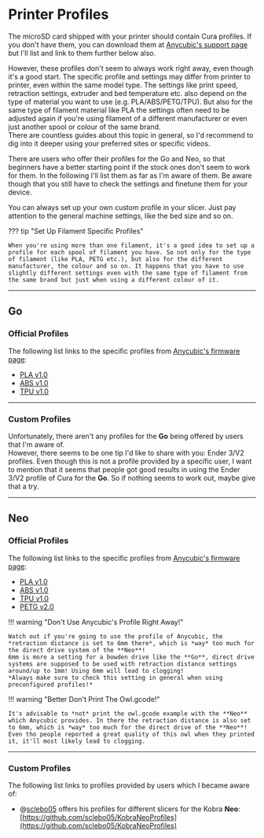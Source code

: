 <link rel=”manifest” href=”docs/manifest.webmanifest”>

# Printer Profiles

The microSD card shipped with your printer should contain Cura profiles. If you don't have them, you can download them at [Anycubic's support page](https://www.anycubic.com/pages/firmware-software) but I'll list and link to them further below also.  

However, these profiles don't seem to always work right away, even though it's a good start. The specific profile and settings may differ from printer to printer, even within the same model type. The settings like print speed, retraction settings, extruder and bed temperature etc. also depend on the type of material you want to use (e.g. PLA/ABS/PETG/TPU). But also for the same type of filament material like PLA the settings often need to be adjusted again if you're using filament of a different manufacturer or even just another spool or colour of the same brand.  
There are countless guides about this topic in general, so I'd recommend to dig into it deeper using your preferred sites or specific videos.   
  
There are users who offer their profiles for the Go and Neo, so that beginners have a better starting point if the stock ones don't seem to work for them. In the following I'll list them as far as I'm aware of them. Be aware though that you still have to check the settings and finetune them for your device.   

You can always set up your own custom profile in your slicer. Just pay attention to the general machine settings, like the bed size and so on.  
  
??? tip "Set Up Filament Specific Profiles"

    When you're using more than one filament, it's a good idea to set up a profile for each spool of filament you have. So not only for the type of filament (like PLA, PETG etc.), but also for the different manufacturer, the colour and so on. It happens that you have to use slightly different settings even with the same type of filament from the same brand but just when using a different colour of it.   
  
---  
  
## Go 


### Official Profiles

The following list links to the specific profiles from [Anycubic's firmware page](https://www.anycubic.com/pages/firmware-software):
 
 - [PLA v1.0](https://cdn.shopify.com/s/files/1/0245/5519/2380/files/Kobra_Go_suggested_parameters_for_PLA_V1.0.curaprofile?v=1669192042) 
 - [ABS v1.0](https://cdn.shopify.com/s/files/1/0245/5519/2380/files/Kobra_Go_suggested_parameters_for_ABS_V1.0.curaprofile?v=1669192041)
 - [TPU v1.0](https://cdn.shopify.com/s/files/1/0245/5519/2380/files/Kobra_Go_suggested_parameters_for_TPU_V1.0.curaprofile?v=1669192041)
  
---

### Custom Profiles 

Unfortunately, there aren't any profiles for the **Go** being offered by users that I'm aware of.  
However, there seems to be one tip I'd like to share with you: Ender 3/V2 profiles. Even though this is not a profile provided by a specific user, I want to mention that it seems that people got good results in using the Ender 3/V2 profile of Cura for the **Go**. So if nothing seems to work out, maybe give that a try.  

---

## Neo 


### Official Profiles

The following list links to the specific profiles from [Anycubic's firmware page](https://www.anycubic.com/pages/firmware-software): 
 
 - [PLA v1.0](https://cdn.shopify.com/s/files/1/0245/5519/2380/files/Kobra_Neo_Suggested_parameters_for_PLA_V1.curaprofile?v=1669192662) 
 - [ABS v1.0](https://cdn.shopify.com/s/files/1/0245/5519/2380/files/Kobra_Neo_Suggested_parameters_for_ABS_V1.curaprofile?v=1669192662)
 - [TPU v1.0](https://cdn.shopify.com/s/files/1/0245/5519/2380/files/Kobra_Neo_Suggested_parameters_for_TPU_V1.curaprofile?v=1669192662)
 - [PETG v2.0](https://cdn.shopify.com/s/files/1/0245/5519/2380/files/Kobra_Neo_Suggested_parameters_for_PETG_V2.curaprofile?v=1669192662)
  
!!! warning "Don't Use Anycubic's Profile Right Away!"

    Watch out if you're going to use the profile of Anycubic, the *retraction distance is set to 6mm there*, which is *way* too much for the direct drive system of the **Neo**!  
    6mm is more a setting for a bowden drive like the **Go**, direct drive systems are supposed to be used with retraction distance settings around/up to 1mm! Using 6mm will lead to clogging!  
    *Always make sure to check this setting in general when using preconfigured profiles!*   
  
!!! warning "Better Don't Print The Owl.gcode!"  

    It's advisable to *not* print the owl.gcode example with the **Neo** which Anycubic provides. In there the retraction distance is also set to 6mm, which is *way* too much for the direct drive of the **Neo**! Even tho people reported a great quality of this owl when they printed it, it'll most likely lead to clogging.  
    
---

### Custom Profiles  
  
The following list links to profiles provided by users which I became aware of: 

 - @[sclebo05](https://github.com/sclebo05) offers his profiles for different slicers for the Kobra **Neo**: [https://github.com/sclebo05/KobraNeoProfiles](https://github.com/sclebo05/KobraNeoProfiles)


